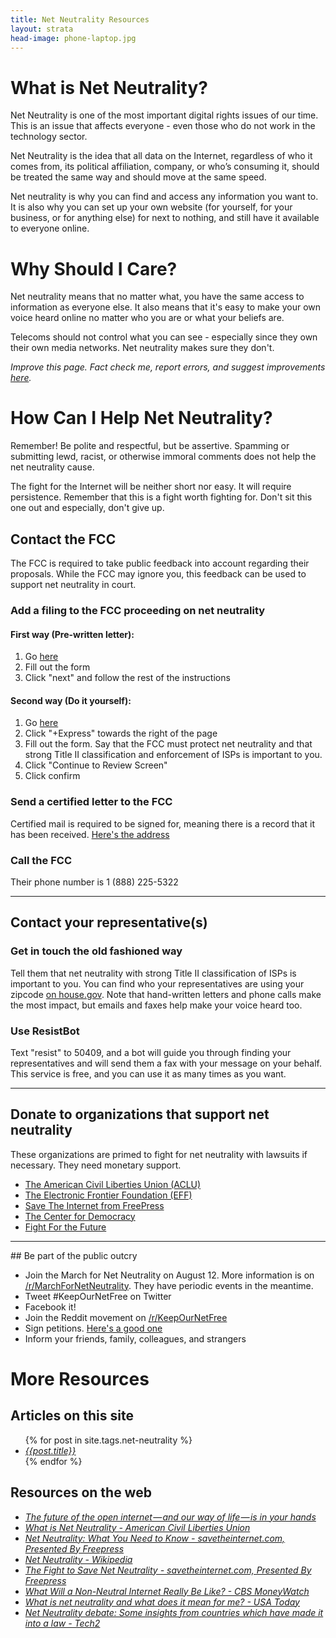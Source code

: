 ```yaml
---
title: Net Neutrality Resources
layout: strata
head-image: phone-laptop.jpg
---
```

<a id="what-is-it"></a>
# What is Net Neutrality?
Net Neutrality is one of the most important digital rights issues of our time. This is an issue that affects everyone - even those who do not work in the technology sector.

Net Neutrality is the idea that all data on the Internet, regardless of who it comes from, its political affiliation, company, or who’s consuming it, should be treated the same way and should move at the same speed.

Net neutrality is why you can find and access any information you want to. It is also why you can set up your own website (for yourself, for your business, or for anything else) for next to nothing, and still have it available to everyone online.

<a id="why-should-i-care"></a>
# Why Should I Care?
Net neutrality means that no matter what, you have the same access to information as everyone else. It also means that it's easy to make your own voice heard online no matter who you are or what your beliefs are.

Telecoms should not control what you can see - especially since they own their own media networks. Net neutrality makes sure they don't.

_Improve this page. Fact check me, report errors, and suggest improvements [here]({{site.url}}/factcheck)._

<a id="how-can-i-help"></a>
# How Can I Help Net Neutrality?
Remember! Be polite and respectful, but be assertive. Spamming or submitting lewd, racist, or otherwise immoral comments does not help the net neutrality cause.

The fight for the Internet will be neither short nor easy. It will require persistence. Remember that this is a fight worth fighting for. Don't sit this one out and especially, don't give up.

## Contact the FCC
The FCC is required to take public feedback into account regarding their proposals. While the FCC may ignore you, this feedback can be used to support net neutrality in court.

### Add a filing to the FCC proceeding on net neutrality

#### First way (Pre-written letter):
1. Go <a target="_blank" href="https://dearfcc.org">here</a>
2. Fill out the form
3. Click "next" and follow the rest of the instructions

#### Second way (Do it yourself):

1. Go <a target="_blank" href="http://gofccyourself.com">here</a>
2. Click "+Express" towards the right of the page
3. Fill out the form. Say that the FCC must protect net neutrality and that strong Title II classification and enforcement of ISPs is important to you.
4. Click "Continue to Review Screen"
5. Click confirm

### Send a certified letter to the FCC
Certified mail is required to be signed for, meaning there is a record that it has been received. [Here's the address](200~https://www.google.com/search?q=Federal+Communications+Commission+Address&rlz=1C1CHBF_enUS733US733&oq=Federal+Communications+Commission+Address&aqs=chrome..69i57j0l5.6209j0j4&sourceid=chrome&ie=UTF-8)

### Call the FCC
Their phone number is 1 (888) 225-5322

<hr />

## Contact your representative(s)

### Get in touch the old fashioned way
Tell them that net neutrality with strong Title II classification of ISPs is important to you. You can find who your representatives are
using your zipcode [on house.gov](http://www.house.gov/representatives/find/). Note that hand-written letters and phone calls make the most impact, but emails and faxes help make your voice heard too.

### Use ResistBot
Text "resist" to 50409, and a bot will guide you through finding your representatives and will send them a fax with your message on your behalf. This service is free, and you can use it as many times as you want.

<hr />

## Donate to organizations that support net neutrality
These organizations are primed to fight for net neutrality with lawsuits if necessary. They need monetary support.

* [The American Civil Liberties Union (ACLU)](https://aclu.org)
* [The Electronic Frontier Foundation (EFF)](https://eff.org)
* [Save The Internet from FreePress](https://www.savetheinternet.com/sti-home)
* [The Center for Democracy](https://cdt.org/donate/)
* [Fight For the Future](https://www.fightforthefuture.org/)

<hr />
## Be part of the public outcry

* Join the March for Net Neutrality on August 12. More information is on [/r/MarchForNetNeutrality](https://www.reddit.com/r/MarchForNetNeutrality/). They have periodic events in the meantime.
* Tweet #KeepOurNetFree on Twitter
* Facebook it!
* Join the Reddit movement on [/r/KeepOurNetFree](https://reddit.com/r/keepournetfree)
* Sign petitions. [Here's a good one](https://action.aclu.org/secure/keep-internet-free)
* Inform your friends, family, colleagues, and strangers


# More Resources

## Articles on this site

<ul>
{% for post in site.tags.net-neutrality %}
<li><em><a href="{{post.url}}">{{post.title}}</a></em></li>
{% endfor %}
</ul>

## Resources on the web
- _[The future of the open internet — and our way of life — is in your hands](https://medium.freecodecamp.com/inside-the-invisible-war-for-the-open-internet-dd31a29a3f08)_
- _[What is Net Neutrality - American Civil Liberties Union](https://www.aclu.org/feature/what-net-neutrality)_
- _[Net Neutrality: What You Need to Know - savetheinternet.com, Presented By Freepress](http://www.savetheinternet.com/net-neutrality-what-you-need-know-now)_
- _[Net Neutrality - Wikipedia](https://en.wikipedia.org/wiki/Net_neutrality)_
- _[The Fight to Save Net Neutrality - savetheinternet.com, Presented By Freepress](http://www.savetheinternet.com/net-neutrality-resources)_
- _[What Will a Non-Neutral Internet Really Be Like? - CBS MoneyWatch](http://www.cbsnews.com/news/what-will-a-non-neutral-net-really-be-like/)_
- _[What is net neutrality and what does it mean for me? - USA Today](http://www.usatoday.com/story/tech/2015/02/24/net-neutrality-what-is-it-guide/23237737/)_
- _[Net Neutrality debate: Some insights from countries which have made it into a law - Tech2](http://tech.firstpost.com/news-analysis/net-neutrality-some-insights-from-countries-which-have-made-it-into-a-law-263072.html)_

